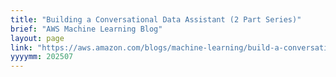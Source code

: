 ```yaml
---
title: "Building a Conversational Data Assistant (2 Part Series)"
brief: "AWS Machine Learning Blog"
layout: page
link: "https://aws.amazon.com/blogs/machine-learning/build-a-conversational-data-assistant-part-1-text-to-sql-with-amazon-bedrock-agents/"
yyyymm: 202507
---
```

